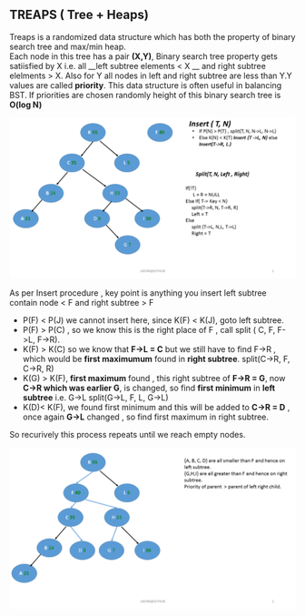 ## TREAPS ( Tree + Heaps)
Treaps is a randomized data structure which has both the property of binary search tree and max/min heap.<br />
Each node in this tree has a pair __(X,Y)__, Binary search tree property gets satiisfied by X i.e. all __left subtree elements < X __
and right subtree elelments > X.
Also for Y all nodes in left and right subtree are less than Y.Y values are called **priority**.
This data structure is often useful in balancing BST. If priorities are chosen randomly height of this binary search tree is **O(log N)** 

![Treaps](Treaps_1.PNG "Insertion Example")

As per Insert procedure , key point is anything you insert left subtree contain node < F and right subtree > F
- P(F) < P(J) we cannot insert here, since K(F) < K(J), goto left subtree.
- P(F) > P(C) , so we know this is the right place of F , call split ( C, F, F->L, F->R).
- K(F) > K(C) so we know that **F->L = C** but we still have to find F->R , which would be __first maximumum__ found in **right subtree**.
  split(C->R, F, C->R, R)
- K(G) > K(F), **first maximum** found , this right subtree of **F->R = G**, now **C->R which was earlier G**, is changed, so find **first minimum** in **left subtree** i.e. G->L split(G->L, F, L, G->L)
- K(D)< K(F), we found first minimum and this will be added to **C->R = D** , once again **G->L** changed , so find first maximum in right subtree.


So recurively this process repeats until we reach empty nodes.
  
![Treaps](Treaps_2.PNG "After inserting node")
